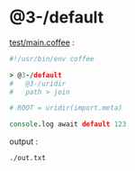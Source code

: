 [‼️]: ✏️README.mdt

# @3-/default

[test/main.coffee](./test/main.coffee) :

```coffee
#!/usr/bin/env coffee

> @3-/default
#   @3-/uridir
#   path > join

# ROOT = uridir(import.meta)

console.log await default 123
```

output :

```
./out.txt
```
